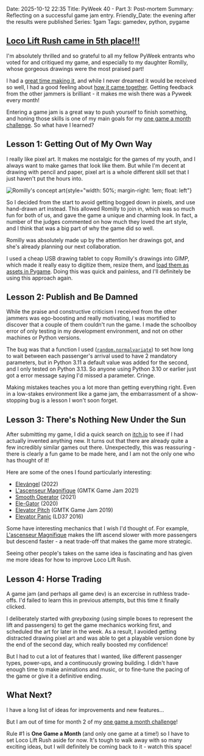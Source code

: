 Date: 2025-10-12 22:35
Title: PyWeek 40 - Part 3: Post-mortem
Summary: Reflecting on a successful game jam entry.
Friendly_Date: the evening after the results were published
Series: 1gam
Tags: gamedev, python, pygame


## **[Loco Lift Rush came in 5th place!!!][1]**

I'm absolutely thrilled and so grateful to all my fellow PyWeek entrants who
voted for and critiqued my game, and especially to my daughter Romilly, whose
gorgeous drawings were the most praised part!

I had a [great time making it][2], and while I never dreamed it would be received
so well, I had a good feeling about [how it came together][3].  Getting feedback
from the other jammers is brilliant - it makes me wish there was a Pyweek every
month!

Entering a game jam is a great way to push yourself to finish something, and
honing those skills is one of my main goals for my [one game a month
challenge][4]. So what have I learned?


## Lesson 1: Getting Out of My Own Way
I really like pixel art. It makes me nostalgic for the games of my youth, and I
always want to make games that look like them. But while I'm decent at drawing
with pencil and paper, pixel art is a whole different skill
set that I just haven't put the hours into.

![Romilly's concept art]({static}loco-lift-rush-romilly-concept-art.jpg){style="width: 50%; margin-right: 1em; float: left"}

So I decided from the start to avoid getting bogged down in pixels, and use
hand-drawn art instead. This allowed Romilly to join in, which was so much fun
for both of us, and gave the game a unique and charming look. In fact, a number
of the judges commented on how much they loved the art style, and I think that
was a big part of why the game did so well.

Romilly was absolutely made up by the attention her drawings
got, and she's already planning our next collaboration.

I used a cheap USB drawing tablet to copy Romilly's drawings into GIMP, which
made it really easy to digitize them, resize them, and [load them as assets in
Pygame][12].  Doing this was quick and painless, and I'll definitely be
using this approach again.


## Lesson 2: Publish and Be Damned
While the praise and constructive criticism I received from the other jammers
was ego-boosting and really motivating, I was mortified to discover that a
couple of them couldn't run the game. I made the schoolboy error of only testing
in my development environment, and not on other machines or Python versions.

The bug was that a function I used ([`random.normalvariate`][13]) to set how
long to wait between each passenger's arrival used to have 2 mandatory
parameters, but in Python 3.11 a default value was added for the second, and I
only tested on Python 3.13. So anyone using Python 3.10 or earlier just got a
error message saying I'd missed a parameter. Cringe.

Making mistakes teaches you a lot more than getting everything right. Even in a
low-stakes environment like a game jam, the embarrassment of a show-stopping bug
is a lesson I won't soon forget.


## Lesson 3: There's Nothing New Under the Sun
After submitting my game, I did a quick search on [itch.io][5] to see if I had
actually invented anything new. It turns out that there are already quite a few
incredibly similar games out there. Unexpectedly, this was reassuring - there is
clearly a fun game to be made here, and I am not the only one who has thought of
it!

Here are some of the ones I found particularly interesting:

- [Elevángel][11] (2022)
- [L'ascenseur Magnifique][9] (GMTK Game Jam 2021)
- [Smooth Operator][10] (2021)
- [Ele-Gator][6] (2020)
- [Elevator Pitch][7] (GMTK Game Jam 2019)
- [Elevator Panic][8] (LD37 2016)

Some have interesting mechanics that I wish I'd thought of. For example,
[L'ascenseur Magnifique][9] makes the lift ascend slower with more passengers
but descend faster - a neat trade-off that makes the game more strategic.

Seeing other people's takes on the same idea is fascinating and has given me
more ideas for how to improve Loco Lift Rush.


## Lesson 4: Horse Trading
A game jam (and perhaps all game dev) is an excercise in ruthless trade-offs.
I'd failed to learn this in previous attempts, but this time it finally clicked.

I deliberately started with *greyboxing* (using simple boxes to represent the
lift and passengers) to get the game mechanics working first, and scheduled the
art for later in the week. As a result, I avoided getting distracted drawing
pixel art and was able to get a playable version done by the end of the second
day, which really boosted my confidence!

But I had to cut a lot of features that I wanted, like different passenger
types, power-ups, and a continuously growing building.  I didn't have enough
time to make animations and music, or to fine-tune the pacing
of the game or give it a definitive ending.


## What Next?
I have a long list of ideas for improvements and new features...

But I am out of time for month 2 of my [one game a month challenge][4]!

Rule #1 is **One Game a Month** (and only one game at a time!)
so I have to set Loco Lift Rush aside for now. It's tough to walk away with so
many exciting ideas, but I will definitely be coming back to it - watch this
space!


[1]: https://pyweek.org/40/ratings/
[2]: /pyweek-40
[3]: /pyweek-40-part-2-submission
[4]: /1gam
[5]: https://itch.io
[6]: https://wefiends.itch.io/elevator-panic
[7]: https://joespacio.itch.io/elevator-pitch
[8]: https://wingbeat-studios.itch.io/ele-gator
[9]: https://nicmagnier.itch.io/magnifique
[10]: https://quandtm.itch.io/smooth-operator
[11]: https://kotzi.itch.io/elevngel
[12]: /cover-your-assets
[13]: https://docs.python.org/3.13/library/random.html#random.normalvariate
